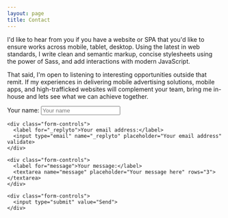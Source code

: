 ```yaml
---
layout: page
title: Contact
---
```


I'd like to hear from you if you have a website or SPA that you'd like to ensure works across mobile, tablet, desktop. Using the latest in web standards, I write clean and semantic markup, concise stylesheets using the power of Sass, and add interactions with modern JavaScript.

That said, I'm open to listening to interesting opportunities outside that remit. If my experiences in delivering mobile advertising solutions, mobile apps, and high-trafficked websites will complement your team, bring me in-house and lets see what we can achieve together.

<form action="//formspree.io/formspree@danmatthew.co.uk" method="POST">
    <input type="hidden" name="_subject" value="New website message">
    <div class="form-controls">
      <label for="name">Your name:</label>
      <input type="text" name="name" placeholder="Your name">
    </div>

    <div class="form-controls">
      <label for="_replyto">Your email address:</label>
      <input type="email" name="_replyto" placeholder="Your email address" validate>
    </div>

    <div class="form-controls">
      <label for="message">Your message:</label>
      <textarea name="message" placeholder="Your message here" rows="3"></textarea>
    </div>

    <div class="form-controls">
      <input type="submit" value="Send">
    </div>
</form>

